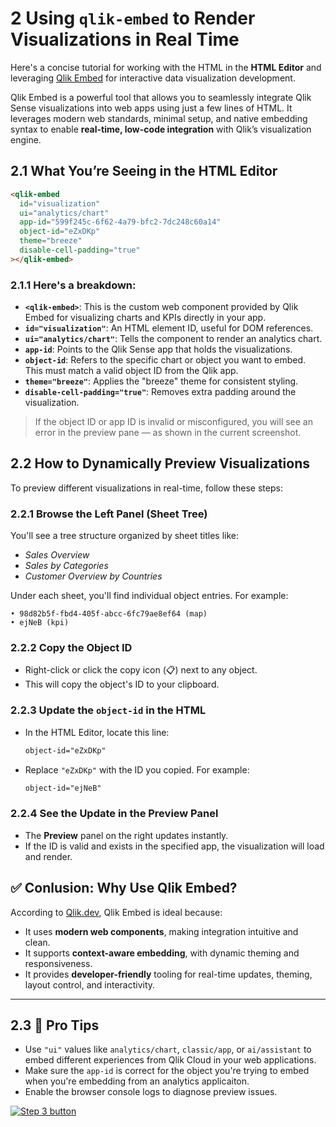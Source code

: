 # 2 Using `qlik-embed` to Render Visualizations in Real Time

Here's a concise tutorial for working with the HTML in the **HTML Editor** and leveraging [Qlik Embed](https://qlik.dev/embed/qlik-embed/why-qlik-embed/) for interactive data visualization development.

Qlik Embed is a powerful tool that allows you to seamlessly integrate Qlik Sense visualizations into web apps using just a few lines of HTML. It leverages modern web standards, minimal setup, and native embedding syntax to enable **real-time, low-code integration** with Qlik’s visualization engine.

## 2.1 What You’re Seeing in the HTML Editor

```html
<qlik-embed
  id="visualization"
  ui="analytics/chart"
  app-id="599f245c-6f62-4a79-bfc2-7dc248c60a14"
  object-id="eZxDKp"
  theme="breeze"
  disable-cell-padding="true"
></qlik-embed>
```

### 2.1.1 Here's a breakdown:

* **`<qlik-embed>`**: This is the custom web component provided by Qlik Embed for visualizing charts and KPIs directly in your app.
* **`id="visualization"`**: An HTML element ID, useful for DOM references.
* **`ui="analytics/chart"`**: Tells the component to render an analytics chart.
* **`app-id`**: Points to the Qlik Sense app that holds the visualizations.
* **`object-id`**: Refers to the specific chart or object you want to embed. This must match a valid object ID from the Qlik app.
* **`theme="breeze"`**: Applies the "breeze" theme for consistent styling.
* **`disable-cell-padding="true"`**: Removes extra padding around the visualization.

> If the object ID or app ID is invalid or misconfigured, you will see an error in the preview pane — as shown in the current screenshot.

## 2.2 How to Dynamically Preview Visualizations

To preview different visualizations in real-time, follow these steps:

### 2.2.1 Browse the Left Panel (Sheet Tree)
   You'll see a tree structure organized by sheet titles like:

   * *Sales Overview*
   * *Sales by Categories*
   * *Customer Overview by Countries*

   Under each sheet, you'll find individual object entries. For example:

   ```
   • 98d82b5f-fbd4-405f-abcc-6fc79ae8ef64 (map)
   • ejNeB (kpi)
   ```

### 2.2.2 Copy the Object ID

   * Right-click or click the copy icon (📋) next to any object.
   * This will copy the object's ID to your clipboard.

### 2.2.3 Update the `object-id` in the HTML

   * In the HTML Editor, locate this line:

     ```html
     object-id="eZxDKp"
     ```
   * Replace `"eZxDKp"` with the ID you copied. For example:

     ```html
     object-id="ejNeB"
     ```

### 2.2.4 See the Update in the Preview Panel

   * The **Preview** panel on the right updates instantly.
   * If the ID is valid and exists in the specified app, the visualization will load and render.


## ✅ Conlusion: Why Use Qlik Embed?

According to [Qlik.dev](https://qlik.dev/embed/qlik-embed/why-qlik-embed/), Qlik Embed is ideal because:

* It uses **modern web components**, making integration intuitive and clean.
* It supports **context-aware embedding**, with dynamic theming and responsiveness.
* It provides **developer-friendly** tooling for real-time updates, theming, layout control, and interactivity.

---

## 2.3 🚀 Pro Tips

* Use `"ui"` values like `analytics/chart`, `classic/app`, or `ai/assistant` to embed different experiences from Qlik Cloud in your web applications.
* Make sure the `app-id` is correct for the object you're trying to embed when you're embedding from an analytics applicaiton.
* Enable the browser console logs to diagnose preview issues.

[![Step 3 button](https://img.shields.io/badge/Step_3--_Embed_a_complete_analytics_application_>-19426C?style=for-the-badge)](03-hello-classicapp.md)